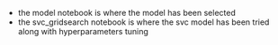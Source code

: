 - the model notebook is where the model has been selected
- the svc_gridsearch notebook is where the svc model has been tried along with hyperparameters tuning
